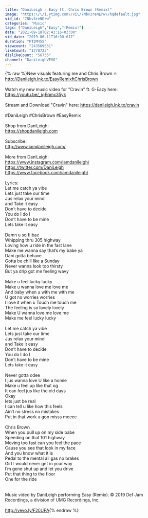 ```yaml
---
title: "DaniLeigh - Easy ft. Chris Brown (Remix)"
image: "https:\/\/i.ytimg.com\/vi\/7Nbv3reNErw\/hqdefault.jpg"
vid_id: "7Nbv3reNErw"
categories: "Music"
tags: ["DaniLeigh","Easy","(Remix)"]
date: "2021-09-18T02:43:16+03:00"
vid_date: "2019-06-11T16:00:01Z"
duration: "PT3M45S"
viewcount: "243569531"
likeCount: "1778723"
dislikeCount: "56735"
channel: "DaniLeighVEVO"
---
```

{% raw %}New visuals featuring me and Chris Brown 🔥<br /><a rel="nofollow" target="blank" href="http://Danileigh.lnk.to/EasyRemixftChrisBrown">http://Danileigh.lnk.to/EasyRemixftChrisBrown</a><br /><br />Watch my new music video for &quot;Cravin&quot; ft. G-Eazy here: <a rel="nofollow" target="blank" href="https://youtu.be/_jqEqmc35yk">https://youtu.be/_jqEqmc35yk</a><br /><br />Stream and Download &quot;Cravin&quot; here: <a rel="nofollow" target="blank" href="https://danileigh.lnk.to/cravin">https://danileigh.lnk.to/cravin</a><br /><br />#DaniLeigh #ChrisBrown #EasyRemix<br /><br />Shop from DaniLeigh:<br /><a rel="nofollow" target="blank" href="https://shopdanileigh.com">https://shopdanileigh.com</a><br /><br />Subscribe: <br /><a rel="nofollow" target="blank" href="http://www.iamdanileigh.com/">http://www.iamdanileigh.com/</a><br /><br />More from DaniLeigh:<br /><a rel="nofollow" target="blank" href="https://www.instagram.com/iamdanileigh/">https://www.instagram.com/iamdanileigh/</a><br /><a rel="nofollow" target="blank" href="https://twitter.com/DaniLeigh">https://twitter.com/DaniLeigh</a><br /><a rel="nofollow" target="blank" href="https://www.facebook.com/iamdanileigh/">https://www.facebook.com/iamdanileigh/</a><br /><br />Lyrics:<br />Let me catch ya vibe <br />Lets just take our time <br />Jus relax your mind <br />and Take it easy <br />Don’t have to decide<br />You do I do I <br />Don’t have to be mine <br />Lets take it easy <br /><br />Damn u so fi bae <br />Whipping thru 305 highway <br />Loving how u ride in the fast lane <br />Make me wanna say that’s my babe ya<br />Dani gotta behave <br />Gotta be chill like a Sunday <br />Never wanna look too thirsty <br />But ya drip got me feeling wavy<br /><br />Make u feel lucky lucky <br />Make u wanna love me love me <br />And baby when u with me with me <br />U got no worries worries<br />I love it when u Touch me touch me <br />The feeling is so lovely lovely <br />Make U wanna love me love me <br />Make me feel lucky lucky<br /><br />Let me catch ya vibe <br />Lets just take our time <br />Jus relax your mind <br />and Take it easy <br />Don’t have to decide<br />You do I do I <br />Don’t have to be mine <br />Lets take it easy <br /><br />Never gotta odee <br />I jus wanna love U like a homie <br />Make u feel up like that og <br />It can feel jus like the old days <br />Okay <br />lets just be real <br />I can tell u like how this feels <br />Ain’t no stress no mistakes <br />Put in that work u gon misss meeee<br /><br />Chris Brown<br />When you pull up on my side babe<br />Speeding on that 101 highway<br />Moving too fast can you feel the pace<br />Cause you see that look in my face<br />And you know what it is<br />Pedal to the mental all gas no brakes<br />Girl I would never get in your way<br />I’m gone shut up and let you drive<br />Put that thing to the floor<br />One for the ride<br /><br /><br />Music video by DaniLeigh performing Easy (Remix). © 2019 Def Jam Recordings, a division of UMG Recordings, Inc.<br /><br /><a rel="nofollow" target="blank" href="http://vevo.ly/F20UPA">http://vevo.ly/F20UPA</a>{% endraw %}
